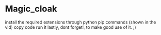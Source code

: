 # Magic_cloak
install the required extensions through python pip commands (shown in the vid)
copy code
run it
lastly, dont forget!, to make good use of it. ;)
